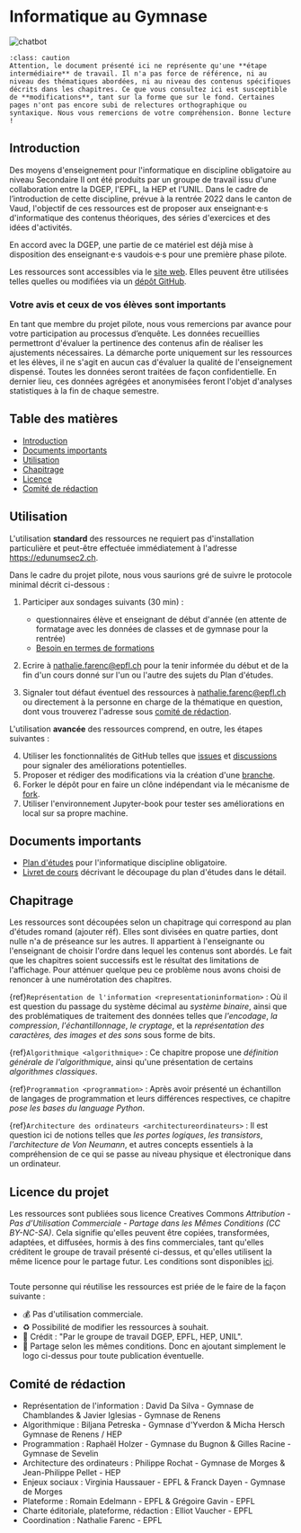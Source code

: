 # Informatique au Gymnase

![chatbot](https://user-images.githubusercontent.com/73947555/117774857-301d3580-b23a-11eb-9657-2eeebb19fde3.png)

````{admonition} Ces ressources sont en cours de rédaction
:class: caution
Attention, le document présenté ici ne représente qu'une **étape intermédiaire** de travail. Il n'a pas force de référence, ni au niveau des thématiques abordées, ni au niveau des contenus spécifiques décrits dans les chapitres. Ce que vous consultez ici est susceptible de **modifications**, tant sur la forme que sur le fond. Certaines pages n'ont pas encore subi de relectures orthographique ou syntaxique. Nous vous remercions de votre compréhension. Bonne lecture !
````


## Introduction

Des moyens d'enseignement pour l'informatique en discipline obligatoire au niveau Secondaire II ont été produits par un groupe de travail issu d'une collaboration entre la DGEP, l'EPFL, la HEP et l'UNIL. Dans le cadre de l’introduction de cette discipline, prévue à la rentrée 2022 dans le canton de Vaud, l'objectif de ces ressources est de proposer aux enseignant·e·s d'informatique des contenus théoriques, des séries d'exercices et des idées d'activités.

En accord avec la DGEP, une partie de ce matériel est déjà mise à disposition des enseignant·e·s vaudois·e·s pour une première phase pilote.

Les ressources sont accessibles via le [site web](https://edunumsec2.ch). Elles peuvent être utilisées telles quelles ou modifiées via un [dépôt GitHub](https://github.com/edunumsec2/book).


### Votre avis et ceux de vos élèves sont importants

En tant que membre du projet pilote, nous vous remercions par avance pour votre participation au processus d’enquête. Les données recueillies permettront d'évaluer la pertinence des contenus afin de réaliser les ajustements nécessaires. La démarche porte uniquement sur les ressources et les élèves, il ne s'agit en aucun cas d'évaluer la qualité de l'enseignement dispensé. Toutes les données seront traitées de façon confidentielle. En dernier lieu, ces données agrégées et anonymisées feront l'objet d'analyses statistiques à la fin de chaque semestre. 


## Table des matières


- [Introduction](#introduction)
- [Documents importants](#documents-importants)
- [Utilisation](#utilisation)
- [Chapitrage](#chapitrage)
- [Licence](#licence)
- [Comité de rédaction](#comité-de-rédaction)
  

## Utilisation

L'utilisation **standard** des ressources ne requiert pas d'installation particulière et peut-être effectuée immédiatement à l'adresse https://edunumsec2.ch. 

Dans le cadre du projet pilote, nous vous saurions gré de suivre le protocole minimal décrit ci-dessous :  

1. Participer aux sondages suivants (30 min) : 
    - questionnaires élève et enseignant de début d'année (en attente de formatage avec les données de classes et de gymnase pour la rentrée)
    - [Besoin en termes de formations](https://fr.surveymonkey.com/r/27QW723)

2. Ecrire à nathalie.farenc@epfl.ch pour la tenir informée du début et de la fin d'un cours donné sur l'un ou l'autre des sujets du Plan d'études.
3. Signaler tout défaut éventuel des ressources à nathalie.farenc@epfl.ch ou directement à la personne en charge de la thématique en question, dont vous trouverez l'adresse sous [comité de rédaction](#comité-de-rédaction).

L'utilisation **avancée** des ressources comprend, en outre, les étapes suivantes : 

4. Utiliser les fonctionnalités de GitHub telles que [issues](https://github.com/edunumsec2/book/issues) et [discussions](https://github.com/edunumsec2/book/discussions) pour signaler des améliorations potentielles. 
5. Proposer et rédiger des modifications via la création d'une [branche](https://github.com/edunumsec2/book/branches). 
6. Forker le dépôt pour en faire un clône indépendant via le mécanisme de [fork](https://docs.github.com/en/github/getting-started-with-github/fork-a-repo). 
7. Utiliser l'environnement Jupyter-book pour tester ses améliorations en local sur sa propre machine. 

## Documents importants

* [Plan d'études](http://files.edunumsec2.ch/pe.pdf) pour l'informatique discipline obligatoire. 
* [Livret de cours](http://files.edunumsec2.ch/livret.pdf) décrivant le découpage du plan d'études dans le détail. 

## Chapitrage

Les ressources sont découpées selon un chapitrage qui correspond au plan d'études romand (ajouter réf). Elles sont divisées en quatre parties, dont nulle n'a de préseance sur les autres. Il appartient à l'enseignante ou l'enseignant de choisir l'ordre dans lequel les contenus sont abordés. Le fait que les chapitres soient successifs est le résultat des limitations de l'affichage. Pour atténuer quelque peu ce problème nous avons choisi de renoncer à une numérotation des chapitres. 

{ref}`Représentation de l'information <representationinformation>`
: Où il est question du passage du système décimal au *système binaire*, ainsi que des problématiques de traitement des données telles que *l'encodage*, *la compression*, *l'échantillonnage*, *le cryptage*, et la *représentation des caractères, des images et des sons* sous forme de bits. 

{ref}`Algorithmique <algorithmique>`
: Ce chapitre propose une *définition générale de l'algorithmique*, ainsi qu'une présentation de certains *algorithmes classiques*. 

{ref}`Programmation <programmation>`
: Après avoir présenté un échantillon de langages de programmation et leurs différences respectives, ce chapitre *pose les bases du language Python*. 

{ref}`Architecture des ordinateurs <architectureordinateurs>`
: Il est question ici de notions telles que *les portes logiques*, *les transistors*, *l'architecture de Von Neumann*, et autres concepts essentiels à la compréhension de ce qui se passe au niveau physique et électronique dans un ordinateur.


## Licence du projet

Les ressources sont publiées sous licence Creatives Commons *Attribution - Pas d’Utilisation Commerciale - Partage dans les Mêmes Conditions (CC BY-NC-SA)*. Cela signifie qu'elles peuvent être copiées, transformées, adaptées, et diffusées, hormis à des fins commerciales, tant qu'elles créditent le groupe de travail présenté ci-dessus, et qu'elles utilisent la même licence pour le partage futur. Les conditions sont disponibles [ici](https://creativecommons.org/licenses/?lang=fr). 

```{image} media/presentation/by-nc-sa.png
```

Toute personne qui réutilise les ressources est priée de le faire de la façon suivante : 

* 💰 Pas d'utilisation commerciale. 
* ♻️ Possibilité de modifier les ressources à souhait. 
* 📗 Crédit : "Par le groupe de travail DGEP, EPFL, HEP, UNIL". 
* 🤝 Partage selon les mêmes conditions. Donc en ajoutant simplement le logo ci-dessus pour toute publication éventuelle. 


## Comité de rédaction

* Représentation de l'information : David Da Silva - Gymnase de Chamblandes & Javier Iglesias - Gymnase de Renens
* Algorithmique : Biljana Petreska - Gymnase d'Yverdon & Micha Hersch Gymnase de Renens / HEP
* Programmation : Raphaël Holzer - Gymnase du Bugnon & Gilles Racine - Gymnase de Sevelin
* Architecture des ordinateurs : Philippe Rochat - Gymnase de Morges & Jean-Philippe Pellet - HEP
* Enjeux sociaux : Virginia Haussauer - EPFL & Franck Dayen - Gymnase de Morges 
* Plateforme : Romain Edelmann - EPFL & Grégoire Gavin - EPFL
* Charte éditoriale, plateforme, rédaction : Elliot Vaucher - EPFL
* Coordination : Nathalie Farenc - EPFL


